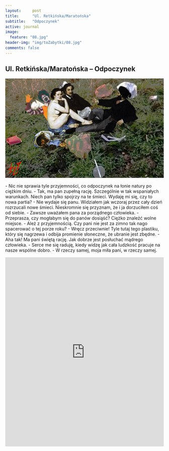```yaml
---
layout:     post
title:      "Ul. Retkińska/Maratońska"
subtitle:   "Odpoczynek"
active: journal
image:
  feature: "08.jpg"
header-img: "img/toZabytki/08.jpg"
comments: false
---
```


## Ul. Retkińska/Maratońska – Odpoczynek

![03](../../img/toZabytki/08.jpg)

<p>
- Nic nie sprawia tyle przyjemności, co odpoczynek na łonie natury po ciężkim dniu.
- Tak, ma pan zupełną rację. Szczególnie w tak wspaniałych warunkach. Niech pan tylko spojrzy na te śmieci. Wydaję mi się, czy to nowa partia?
- Nie wydaje się panu. Widziałem jak wczoraj przez cały dzień rozrzucali nowe śmieci. Nieskromnie się przyznam, że i ja dorzuciłem coś od siebie.
- Zawsze uważałem pana za porządnego człowieka.
- Przeprasza, czy mogłabym się do panów dosiąść? Ciężko znaleźć wolne miejsce.
- Ależ z przyjemnością. Czy pani nie jest za zimno tak nago spacerować o tej porze roku?
- Wręcz przeciwnie! Tyle tutaj tego plastiku, który się nagrzewa i odbija promienie słoneczne, że ubranie jest zbędne.
- Aha tak! Ma pani świętą rację. Jak dobrze jest posłuchać mądrego człowieka.
- Serce me się raduję, kiedy widzę jak cała ludzkość pracuje na nasze wspólne dobro.
- W rzeczy samej, moja miła pani, w rzeczy samej.
</p>

<iframe src="https://www.google.com/maps/embed?pb=!1m18!1m12!1m3!1d2470.5539706026734!2d19.405354099999997!3d51.74119299999999!2m3!1f0!2f0!3f0!3m2!1i1024!2i768!4f13.1!3m3!1m2!1s0x471a356d5394e43f%3A0x7917a68d006c803!2zTWFyYXRvxYRza2EgJiBSZXRracWEc2thLCA5MC0wMDEgxYHDs2TFug!5e0!3m2!1sen!2spl!4v1653513451634!5m2!1sen!2spl" width="100%" height="600" style="border:0;" allowfullscreen="" loading="lazy" referrerpolicy="no-referrer-when-downgrade"></iframe>